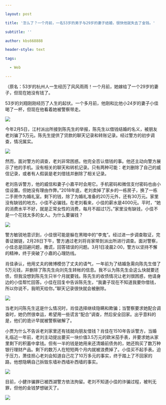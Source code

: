 ---
layout: post
title: '怎么了？一个月前，一名53岁的男子与29岁的妻子结婚，很快他就失去了金钱。'
subtitle: ''
author: kbs668888
header-style: text
tags:
  - Web
---
（原名：53岁的杭州人一生经历了风风雨雨！一个月前，她嫁给了一个29岁的妻子，但现在她没有钱了。

53岁的刘翔刚刚经历了人生的起伏。一个多月前，他刚和比他小24岁的妻子小佳喝了一杯，但现在他看着她被警察带走。

![](http://dingyue.ws.126.net/WM1ztBSoVA6lykBMZiENQVCppiuTMlPEBopVrOWWCZfTR1551779481783.jpg)

今年2月5日，江村派出所接到陈先生的举报，陈先生以借钱结婚的名义，被朋友老刘骗了5万元。陈先生提供了贷款的聊天记录和转账记录。经过警方的初步调查，情况属实。

![](http://dingyue.ws.126.net/xyb00WAplc12InNTR6NPg1Y7hS17JixqqzaEPYL73mBxp1551779481787.jpg)

然而，面对警方的调查，老刘非常困惑。他完全否认借钱的事。他还主动向警方展示了他的手机。没有相关的聊天和转机记录。只有两种可能：老刘删除了自己的威信记录，或者有人假装是老刘借钱并删除了相关记录。

老刘告诉警方，他的威信和妻子小嘉平时会用它。手机密码和微信支付密码也由小佳设置。但她没有理由作弊。”2018年底，老刘卖掉了家乡的一栋房子，换了一栋二手房作为婚礼室。剩下的钱，除了为婚礼准备的20万元外，还有30万元。家里没有缺钱的地方。小佳不必骗钱。在老刘看来，小佳的薪水是4000元。平时，“她的消费水平不好，就是正常女性的消费，每月不超过1万。”家里没有缺钱，小佳不是一个花钱太多的女人。为什么要骗钱？

![](http://dingyue.ws.126.net/ZEuzspJPKYhA8nBxGYAQbD13ei68q4=LjDsvopR6gBUDF1551779481787.jpg)

警方敏锐地意识到，小佳很可能是躲在黑暗中的“李鬼”。经过进一步调查取证，完善证据链，2月28日下午，警方通过老刘将肖家带到派出所进行调查。面对警察，小佳总是回避问题，撒谎，回答错误的问题。3月1日凌晨2:00，警方以坚持不懈的精神，终于突破了小嘉的心理防线。

肖佳承认，他用丈夫的微博模仿了丈夫的语气，一年前为了结婚急需向陈先生借了5万元钱，并删除了陈先生向刘先生转帐的信息。我不认为陈先生会这么快就要还债，但我没想到陈先生只半个月就要钱。陈先生的收债情况让老刘很困惑，他请身边的小佳帮忙回答。小佳在回复中告诉陈先生，“我妻子现在不知道我要你借钱，所以你说不，我明天给你。”聊天记录很快就会被删除。

![](http://dingyue.ws.126.net/3sVY5tN5gjZfEcmUdJnchzS2zHWe0AkLkjKVLkTvLzN8K1551779481787.jpg)

当老刘问陈先生这是什么情况时，肖佳选择继续隐瞒和欺骗；当警察要求她配合调查时，她仍然很幸运，希望用一些谎言“配合”调查，然后安全回家。出乎意料的是，他们的诡计早就被警察破解了。

小贾为什么不告诉老刘家里还有钱就向朋友借钱？肖佳在1510年告诉警方，当婚礼临近一年前，老刘主动提出要买一块价值3.5万元的欧米茄手表，并要求她从家里剩下的积蓄中拿钱。但有一半的钱是她用来还清婚前债务的，她还购买了数万种银行理财产品。剩下的数万人在短短两个月内就被浪费掉了。小佳买不起手表。迫于压力，萧佳担心老刘会知道自己花了10万多元的事实，终于踏上了不回家的路，他想隐瞒自己拆毁东墙补西墙补西墙的事实。

![](http://dingyue.ws.126.net/PBT2oBmoJ9=SnbkGhkdADJh463SOw8z8QSgeS=TgdG9tN1551779481789.jpg)

目前，小健诈骗罪已被西湖警方依法拘留。老刘不知道小佳的诈骗过程，被判无罪，但他的金钱梦想破灭了。

![](http://dingyue.ws.126.net/tLT4EqTHvLvYdviE8m67yDewO1igpykFv7LH=NwSzYIoW1551779481791.jpg)

